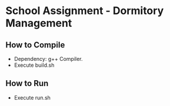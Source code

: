 # School Assignment - Dormitory Management## How to Compile* Dependency: g++ Compiler.* Execute build.sh## How to Run* Execute run.sh